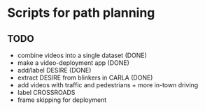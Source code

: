 # Scripts for path planning

## TODO
- combine videos into a single dataset    (DONE)
- make a video-deployment app             (DONE)
- add/label DESIRE                        (DONE)
- extract DESIRE from blinkers in CARLA   (DONE)
- add videos with traffic and pedestrians + more in-town driving
- label CROSSROADS
- frame skipping for deployment

